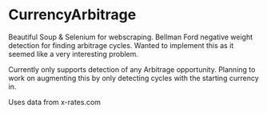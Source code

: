 # CurrencyArbitrage
Beautiful Soup &amp; Selenium for webscraping. Bellman Ford negative weight detection for finding arbitrage cycles. Wanted to implement this as it seemed like a very interesting problem.

Currently only supports detection of any Arbitrage opportunity. Planning to work on augmenting this by only detecting cycles with the starting currency in.

Uses data from x-rates.com

